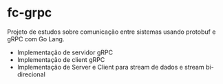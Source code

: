 # fc-grpc

Projeto de estudos sobre comunicação entre sistemas usando protobuf e gRPC com Go Lang.
- Implementação de servidor gRPC
- Implementação de client gRPC
- Implementação de Server e Client para stream de dados e stream bi-direcional
